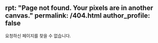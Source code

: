 rpt: "Page not found. Your pixels are in another canvas."
permalink: /404.html
author_profile: false
---

요청하신 페이지를 찾을 수 없습니다.

<script>
  var GOOG_FIXURL_LANG = 'en';
  var GOOG_FIXURL_SITE = 'https://notjustmoney.github.io'
</script>
<script src="https://linkhelp.clients.google.com/tbproxy/lh/wm/fixurl.js">
</script>
